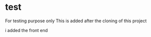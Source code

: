 # test
For testing purpose only
This is added after the cloning of this project

i added the front end
